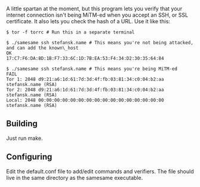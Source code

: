 A little spartan at the moment, but this program lets you verify that your internet connection isn't being MiTM-ed when you accept an SSH, or SSL certificate. It also lets you check the hash of a URL. Use it like this:

```shell
$ tor -f torrc # Run this in a separate terminal
```

```shell
$ ./samesame ssh stefansk.name # This means you're not being attacked, and can add the known\_host
OK
17:C7:F6:DA:8D:1B:F7:33:6C:1D:7B:EA:53:F4:34:D2:30:35:64:84
```

```shell
$ ./samesame ssh stefansk.name # This means you're being MiTM-ed
FAIL
Tor 1: 2048 d9:21:a6:1d:61:7d:3d:4f:fb:03:81:34:c0:04:b2:aa stefansk.name (RSA)
Tor 2: 2048 d9:21:a6:1d:61:7d:3d:4f:fb:03:81:34:c0:04:b2:aa stefansk.name (RSA)
Local: 2048 00:00:00:00:00:00:00:00:00:00:00:00:00:00:00:00 stefansk.name (RSA)
```
## Building

Just run make.

## Configuring

Edit the default.conf file to add/edit commands and verifiers. The file should live in the same directory as the samesame executable.
